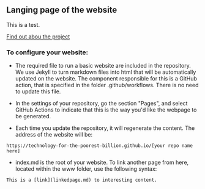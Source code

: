 ## Langing page of the website

This is a test.

[Find out abou the project](about)



### To configure your website:

- The required file to run a basic website are included in the repository. We use Jekyll to turn markdown files into html that will be automatically updated on the website. The component responsible for this is a GitHub action, that is specified in the folder .github/workflows. There is no need to update this file.

- In the settings of your repository, go the section "Pages", and select GitHub Actions to indicate that this is the way you'd like the webpage to be generated.

- Each time you update the repository, it will regenerate the content. The address of the website will be:

```
https://technology-for-the-poorest-billion.github.io/[your repo name here]
```

- index.md is the root of your website. To link another page from here, located within the www folder, use the following syntax:

```
This is a [link](linkedpage.md) to interesting content.
```


